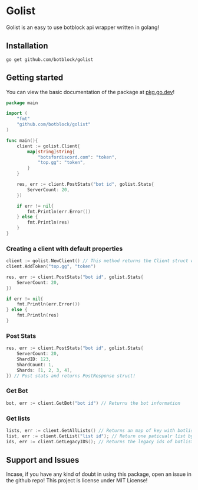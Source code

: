 # Golist

Golist is an easy to use botblock api wrapper written in golang!

## Installation

```
go get github.com/botblock/golist
```

## Getting started

You can view the basic documentation of the package at [pkg.go.dev](https://pkg.go.dev/github.com/botblock/golist)!

```go
package main

import (
    "fmt"
    "github.com/botblock/golist"
)

func main(){
    client := golist.Client{
        map[string]string{
            "botsfordiscord.com": "token",
            "top.gg": "token",
        }
    }

    res, err := client.PostStats("bot id", golist.Stats{
        ServerCount: 20,
    })

    if err != nil{
        fmt.Println(err.Error())
    } else {
        fmt.Println(res)
    }
}
```

### Creating a client with default properties

```go
client := golist.NewClient() // This method returns the Client struct with default properties!
client.AddToken("top.gg", "token")

res, err := client.PostStats("bot id", golist.Stats{
    ServerCount: 20,
})

if err != nil{
    fmt.Println(err.Error())
} else {
    fmt.Println(res)
}
```

### Post Stats

```go
res, err := client.PostStats("bot id", golist.Stats{
    ServerCount: 20,
    ShardID: 123,
    ShardCount: 1,
    Shards: [1, 2, 3, 4],
}) // Post stats and returns PostResponse struct!
```

### Get Bot

```go
bot, err := client.GetBot("bot id") // Returns the bot information
```

### Get lists

```go
lists, err := client.GetAllLists() // Returns an map of key with botlist id and value with list
list, err := client.GetList("list id"); // Return one paticualr list by id
ids, err := client.GetLegacyIDS(); // Returns the legacy ids of botlists registered on botblock
```

## Support and Issues

Incase, if you have any kind of doubt in using this package, open an issue in the github repo! This project is license under MIT License!